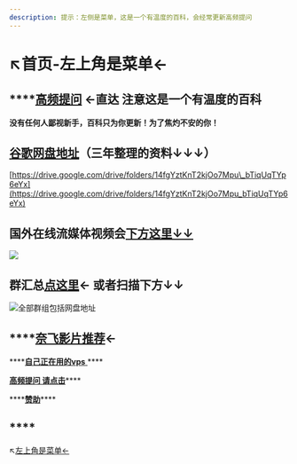 ```yaml
---
description: 提示：左侧是菜单，这是一个有温度的百科，会经常更新高频提问
---
```


# ↖️首页-左上角是菜单←

##  ****[**高频提问**](gao-pin-ti-wen.md) **←直达 注意这是一个有温度的百科** 

**没有任何人鄙视新手，百科只为你更新！为了焦灼不安的你！**

## [谷歌网盘地址](https://drive.google.com/drive/folders/14fgYztKnT2kjOo7Mpu_bTiqUqTYp6eYx)（三年整理的资料↓↓↓）

[https://drive.google.com/drive/folders/14fgYztKnT2kjOo7Mpu\_bTiqUqTYp6eYx](https://drive.google.com/drive/folders/14fgYztKnT2kjOo7Mpu_bTiqUqTYp6eYx)

## 国外在线流媒体视频会[下方这里↓↓](https://naifei.pro/m/?rid=1p5c6)

![](.gitbook/assets/zong-ti-.png)

  

## 群汇总[点这里](wu-kong-qun-zu-hui-zong.md)← 或者扫描下方↓↓

![&#x5168;&#x90E8;&#x7FA4;&#x7EC4;&#x5305;&#x62EC;&#x7F51;&#x76D8;&#x5730;&#x5740;](.gitbook/assets/wo-de-qun-zu-.png)

## \*\*\*\*[**奈飞影片推荐**](nai-fei-ying-pian-tui-jian.md)←

\*\*\*\*[**自己正在用的vps** ](https://dler.best/auth/register?affid=74522)\*\*\*\*

[**高频提问 请点击**](gao-pin-ti-wen.md)\*\*\*\*

\*\*\*\*[**赞助**]()\*\*\*\*

## \*\*\*\*

↖️[左上角是菜单←](gao-pin-ti-wen.md)

